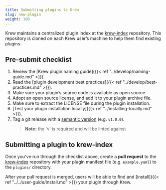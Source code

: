 ```yaml
---
title: Submitting plugins to Krew
slug: new-plugin
weight: 100
---
```


Krew maintains a centralized plugin index at the [krew-index] repository.
This repository is cloned on each Krew user’s machine to help them find
existing plugins.

## Pre-submit checklist

1. Review the [Krew plugin naming guide]({{< ref
   "../develop/naming-guide.md" >}}).
1. Read the [plugin development best practices]({{< ref
   "../develop/best-practices.md" >}}).
1. Make sure your plugin’s source code is available as open source.
1. Adopt an open source license, and add it to your plugin archive file.
1. Make sure to extract the LICENSE file during the plugin installation.
1. [Test your plugin installation locally]({{< ref "../installing-locally.md" >}}).
1. Tag a git release with a [semantic
   version](https://semver.org) (e.g. `v1.0.0`).
   > **Note:** the 'v' is required and will be linted against

## Submitting a plugin to krew-index

Once you've run through the checklist above, create a **pull request** to the
[krew-index] repository with your plugin manifest file (e.g. `example.yaml`) to
the `plugins/` directory.

After your pull request is merged, users will be able to find and [install]({{< ref
"../../user-guide/install.md" >}}) your plugin through Krew.

[krew-index]: https://sigs.k8s.io/krew-index
